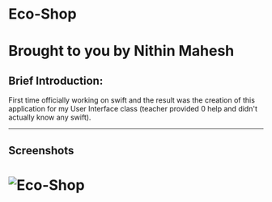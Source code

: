 Eco-Shop
==========

Brought to you by Nithin Mahesh
=========

## Brief Introduction: 

First time officially working on swift and the result was the creation of this application for my User Interface class (teacher provided 0 help and didn't actually know any swift). 

___________________________________________________
## Screenshots
![Eco-Shop](./Eco-Shop.GIF)
=======